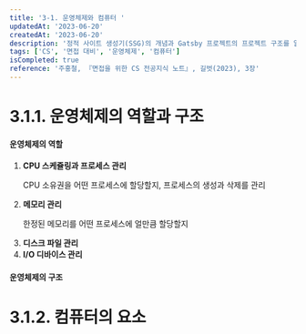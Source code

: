```yaml
---
title: '3-1. 운영체제와 컴퓨터 '
updatedAt: '2023-06-20'
createdAt: '2023-06-20'
description: '정적 사이트 생성기(SSG)의 개념과 Gatsby 프로젝트의 프로젝트 구조를 알아본다.'
tags: ['CS', '면접 대비', '운영체제', '컴퓨터']
isCompleted: true
reference: '주홍철, 『면접을 위한 CS 전공지식 노트』, 길벗(2023), 3장'
---
```


# 3.1.1. 운영체제의 역할과 구조

#### 운영체제의 역할

1. **CPU 스케쥴링과 프로세스 관리**
   <p>CPU 소유권을 어떤 프로세스에 할당할지, 프로세스의 생성과 삭제를 관리</p>
2. **메모리 관리**
   <p>한정된 메모리를 어떤 프로세스에 얼만큼 할당할지</p>
3. **디스크 파일 관리**
4. **I/O 디바이스 관리**

#### 운영체제의 구조

# 3.1.2. 컴퓨터의 요소
